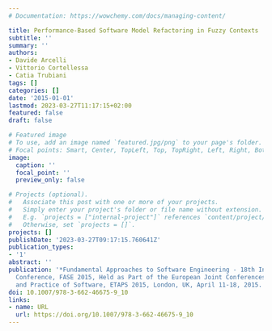 ```yaml
---
# Documentation: https://wowchemy.com/docs/managing-content/

title: Performance-Based Software Model Refactoring in Fuzzy Contexts
subtitle: ''
summary: ''
authors:
- Davide Arcelli
- Vittorio Cortellessa
- Catia Trubiani
tags: []
categories: []
date: '2015-01-01'
lastmod: 2023-03-27T11:17:15+02:00
featured: false
draft: false

# Featured image
# To use, add an image named `featured.jpg/png` to your page's folder.
# Focal points: Smart, Center, TopLeft, Top, TopRight, Left, Right, BottomLeft, Bottom, BottomRight.
image:
  caption: ''
  focal_point: ''
  preview_only: false

# Projects (optional).
#   Associate this post with one or more of your projects.
#   Simply enter your project's folder or file name without extension.
#   E.g. `projects = ["internal-project"]` references `content/project/deep-learning/index.md`.
#   Otherwise, set `projects = []`.
projects: []
publishDate: '2023-03-27T09:17:15.760641Z'
publication_types:
- '1'
abstract: ''
publication: '*Fundamental Approaches to Software Engineering - 18th International
  Conference, FASE 2015, Held as Part of the European Joint Conferences on Theory
  and Practice of Software, ETAPS 2015, London, UK, April 11-18, 2015. Proceedings*'
doi: 10.1007/978-3-662-46675-9_10
links:
- name: URL
  url: https://doi.org/10.1007/978-3-662-46675-9_10
---
```

